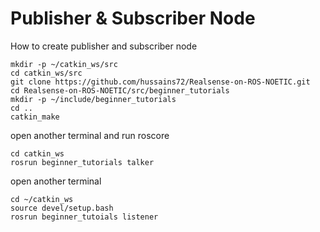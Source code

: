 # Publisher & Subscriber Node
How to create publisher and subscriber node  

```  
mkdir -p ~/catkin_ws/src
cd catkin_ws/src  
git clone https://github.com/hussains72/Realsense-on-ROS-NOETIC.git  
cd Realsense-on-ROS-NOETIC/src/beginner_tutorials  
mkdir -p ~/include/beginner_tutorials  
cd ..  
catkin_make
```  

open another terminal and run roscore  
```
cd catkin_ws
rosrun beginner_tutorials talker  
```
open another terminal  
```
cd ~/catkin_ws  
source devel/setup.bash  
rosrun beginner_tutoials listener
```

